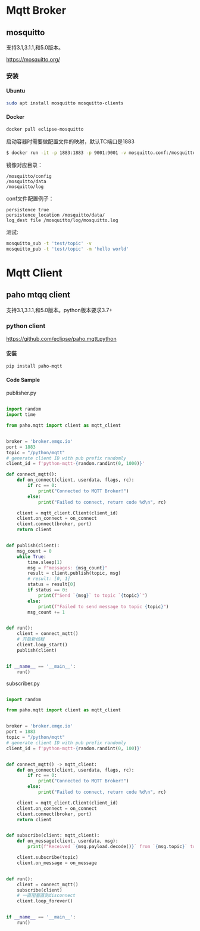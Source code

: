 # Mqtt Broker

## mosquitto 

支持3.1,3.1.1,和5.0版本。

https://mosquitto.org/

### 安装

#### Ubuntu

```sh
sudo apt install mosquitto mosquitto-clients

```

#### Docker

```sh
docker pull eclipse-mosquitto

```

启动容器时需要做配置文件的映射，默认TC端口是1883

```sh
$ docker run -it -p 1883:1883 -p 9001:9001 -v mosquitto.conf:/mosquitto/config/mosquitto.conf eclipse-mosquitto

```

镜像对应目录：

```
/mosquitto/config
/mosquitto/data
/mosquitto/log

```
conf文件配置例子：
	
```
persistence true
persistence_location /mosquitto/data/
log_dest file /mosquitto/log/mosquitto.log

```

测试:

```sh
mosquitto_sub -t 'test/topic' -v
mosquitto_pub -t 'test/topic' -m 'hello world'
```


# Mqtt Client

## paho mtqq client

支持3.1,3.1.1,和5.0版本。python版本要求3.7+

### python client

https://github.com/eclipse/paho.mqtt.python

#### 安装

```sh
pip install paho-mqtt

```

#### Code Sample

publisher.py

```python

import random
import time

from paho.mqtt import client as mqtt_client


broker = 'broker.emqx.io'
port = 1883
topic = "/python/mqtt"
# generate client ID with pub prefix randomly
client_id = f'python-mqtt-{random.randint(0, 1000)}'

def connect_mqtt():
    def on_connect(client, userdata, flags, rc):
        if rc == 0:
            print("Connected to MQTT Broker!")
        else:
            print("Failed to connect, return code %d\n", rc)

    client = mqtt_client.Client(client_id)
    client.on_connect = on_connect
    client.connect(broker, port)
    return client


def publish(client):
    msg_count = 0
    while True:
        time.sleep(1)
        msg = f"messages: {msg_count}"
        result = client.publish(topic, msg)
        # result: [0, 1]
        status = result[0]
        if status == 0:
            print(f"Send `{msg}` to topic `{topic}`")
        else:
            print(f"Failed to send message to topic {topic}")
        msg_count += 1


def run():
    client = connect_mqtt()
    # 开启新线程
    client.loop_start()
    publish(client)


if __name__ == '__main__':
    run()

```

subscriber.py

```python

import random

from paho.mqtt import client as mqtt_client


broker = 'broker.emqx.io'
port = 1883
topic = "/python/mqtt"
# generate client ID with pub prefix randomly
client_id = f'python-mqtt-{random.randint(0, 100)}'


def connect_mqtt() -> mqtt_client:
    def on_connect(client, userdata, flags, rc):
        if rc == 0:
            print("Connected to MQTT Broker!")
        else:
            print("Failed to connect, return code %d\n", rc)

    client = mqtt_client.Client(client_id)
    client.on_connect = on_connect
    client.connect(broker, port)
    return client


def subscribe(client: mqtt_client):
    def on_message(client, userdata, msg):
        print(f"Received `{msg.payload.decode()}` from `{msg.topic}` topic")

    client.subscribe(topic)
    client.on_message = on_message


def run():
    client = connect_mqtt()
    subscribe(client)
    # 一直阻塞直到disconnect
    client.loop_forever()


if __name__ == '__main__':
    run()

```

